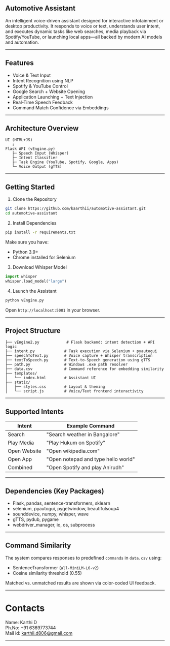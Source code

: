 ## Automotive Assistant

An intelligent voice-driven assistant designed for interactive infotainment or desktop productivity. It responds to voice or text, understands user intent, and executes dynamic tasks like web searches, media playback via Spotify/YouTube, or launching local apps—all backed by modern AI models and automation.

---

## Features

- Voice & Text Input
- Intent Recognition using NLP
- Spotify & YouTube Control
- Google Search + Website Opening
- Application Launching + Text Injection
- Real-Time Speech Feedback
- Command Match Confidence via Embeddings

---

## Architecture Overview

```
UI (HTML+JS)
   ↓
Flask API (vEngine.py)
   ├─ Speech Input (Whisper)
   ├─ Intent Classifier
   ├─ Task Engine (YouTube, Spotify, Google, Apps)
   └─ Voice Output (gTTS)
```

---

## Getting Started

1. Clone the Repository

```bash
git clone https://github.com/kaarthii/automotive-assistant.git
cd automotive-assistant
```

2. Install Dependencies

```bash
pip install -r requirements.txt
```

Make sure you have:
- Python 3.9+
- Chrome installed for Selenium

3. Download Whisper Model

```python
import whisper
whisper.load_model("large")
```

4. Launch the Assistant

```bash
python vEngine.py
```

Open `http://localhost:5001` in your browser.

---

## Project Structure

```
├── vEngine2.py            # Flask backend: intent detection + API logic
├── intent.py             # Task execution via Selenium + pyautogui
├── speechToText.py       # Voice capture + Whisper transcription
├── textToSpeech.py       # Text-to-Speech generation using gTTS
├── path.py               # Windows .exe path resolver
├── data.csv              # Command reference for embedding similarity
├── templates/
│   └── index.html        # Assistant UI
├── static/
│   ├── styles.css        # Layout & theming
│   └── script.js         # Voice/Text frontend interactivity
```

---

## Supported Intents

| Intent         | Example Command                            |
|----------------|---------------------------------------------|
| Search         | "Search weather in Bangalore"              |
| Play Media     | "Play Hukum on Spotify"                 |
| Open Website   | "Open wikipedia.com"                       |
| Open App       | "Open notepad and type hello world"        |
| Combined       | "Open Spotify and play Anirudh"       |

---

## Dependencies (Key Packages)

- Flask, pandas, sentence-transformers, sklearn
- selenium, pyautogui, pygetwindow, beautifulsoup4
- sounddevice, numpy, whisper, wave
- gTTS, pydub, pygame
- webdriver_manager, io, os, subprocess

---

## Command Similarity

The system compares responses to predefined `commands` in `data.csv` using:
- SentenceTransformer (`all-MiniLM-L6-v2`)
- Cosine similarity threshold (0.55)

Matched vs. unmatched results are shown via color-coded UI feedback.

---

# Contacts

Name: Karthi D <br>
Ph.No: +91 6369773744 <br>
Mail id: karthii.d806@gmail.com <br>

---



